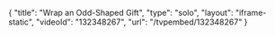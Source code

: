 {
    "title": "Wrap an Odd-Shaped Gift",
    "type": "solo",
    "layout": "iframe-static",
    "videoId": "132348267",
    "url": "\/tvpembed\/132348267"
}